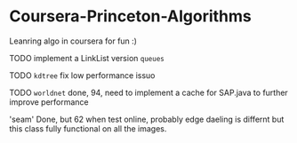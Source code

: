 # Coursera-Princeton-Algorithms

Leanring algo in coursera for fun :)

TODO implement a LinkList version `queues`

TODO `kdtree` fix low performance issuo

TODO `worldnet` done, 94, need to implement a cache for SAP.java to further improve performance

'seam' Done, but 62 when test online, probably edge daeling is differnt but this class fully functional on all the images.
